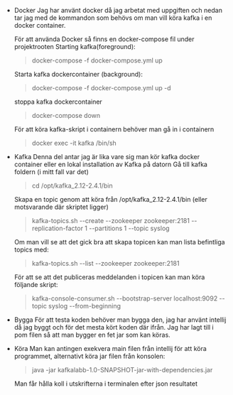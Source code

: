 
* Docker
    Jag har använt docker då jag arbetat med uppgiften och nedan tar jag med de kommandon som behövs om man
    vill köra kafka i en docker container. 
 
    För att använda Docker så finns en docker-compose fil under projektrooten
    Starting kafka(foreground):
    >docker-compose -f docker-compose.yml up

    Starta kafka dockercontainer (background):
    >docker-compose -f docker-compose.yml up -d

    stoppa kafka dockercontainer
    >docker-compose down

    För att köra kafka-skript i containern behöver man gå in i containern
    >docker exec -it kafka /bin/sh

* Kafka
    Denna del antar jag är lika vare sig man kör kafka docker container eller en lokal installation av Kafka på datorn
    Gå till kafka foldern (i mitt fall var det)
    >cd /opt/kafka_2.12-2.4.1/bin

    Skapa en topic genom att köra från /opt/kafka_2.12-2.4.1/bin (eller motsvarande där skriptet ligger)
    >kafka-topics.sh --create --zookeeper zookeeper:2181 --replication-factor 1 --partitions 1 --topic syslog

    Om man vill se att det gick bra att skapa topicen kan man lista befintliga topics med: 
    >kafka-topics.sh --list --zookeeper zookeeper:2181 

    För att se att det publiceras meddelanden i topicen kan man köra följande skript:
    >kafka-console-consumer.sh --bootstrap-server localhost:9092 --topic syslog --from-beginning

* Bygga
    För att testa koden behöver man bygga den, jag har använt intellij då jag byggt och för det mesta kört koden där 
    ifrån. Jag har lagt till i pom filen så att man bygger en fet jar som kan köras.

* Köra
    Man kan antingen exekvera main filen från intellij för att köra programmet, alternativt köra jar filen
    från konsolen:
    >java -jar kafkalabb-1.0-SNAPSHOT-jar-with-dependencies.jar

    Man får hålla koll i utskrifterna i terminalen efter json resultatet
